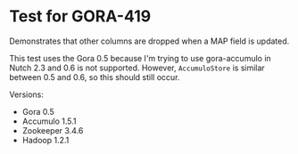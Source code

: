 # Test for GORA-419

Demonstrates that other columns are dropped when a MAP field is updated.

This test uses the Gora 0.5 because I'm trying to use gora-accumulo in 
Nutch 2.3 and 0.6 is not supported. However, `AccumuloStore` is similar
between 0.5 and 0.6, so this should still occur.

Versions:
- Gora 0.5
- Accumulo 1.5.1
- Zookeeper 3.4.6
- Hadoop 1.2.1